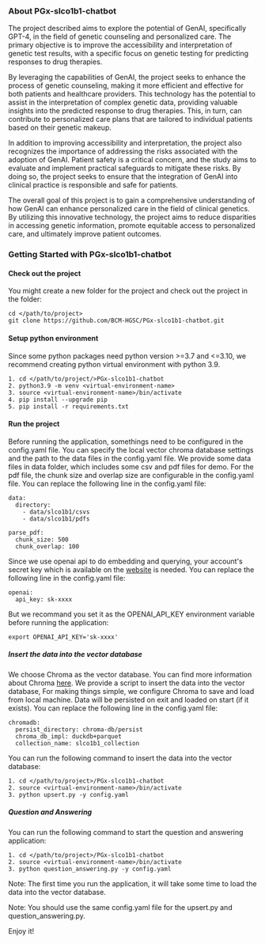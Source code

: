 ### About PGx-slco1b1-chatbot

The project described aims to explore the potential of GenAI, specifically GPT-4, in the field of genetic counseling and personalized care. The primary objective is to improve the accessibility and interpretation of genetic test results, with a specific focus on genetic testing for predicting responses to drug therapies.

By leveraging the capabilities of GenAI, the project seeks to enhance the process of genetic counseling, making it more efficient and effective for both patients and healthcare providers. This technology has the potential to assist in the interpretation of complex genetic data, providing valuable insights into the predicted response to drug therapies. This, in turn, can contribute to personalized care plans that are tailored to individual patients based on their genetic makeup.

In addition to improving accessibility and interpretation, the project also recognizes the importance of addressing the risks associated with the adoption of GenAI. Patient safety is a critical concern, and the study aims to evaluate and implement practical safeguards to mitigate these risks. By doing so, the project seeks to ensure that the integration of GenAI into clinical practice is responsible and safe for patients.

The overall goal of this project is to gain a comprehensive understanding of how GenAI can enhance personalized care in the field of clinical genetics. By utilizing this innovative technology, the project aims to reduce disparities in accessing genetic information, promote equitable access to personalized care, and ultimately improve patient outcomes.

### Getting Started with PGx-slco1b1-chatbot
#### Check out the project
You might create a new folder for the project and check out the project in the folder:
```commandline
cd </path/to/project>
git clone https://github.com/BCM-HGSC/PGx-slco1b1-chatbot.git
```
#### Setup python environment

Since some python packages need python version >=3.7 and <=3.10, we recommend creating python virtual environment with python 3.9. 

```
1. cd </path/to/project/>PGx-slco1b1-chatbot
2. python3.9 -m venv <virtual-environment-name>
3. source <virtual-environment-name>/bin/activate
4. pip install --upgrade pip
5. pip install -r requirements.txt
```

#### Run the project
Before running the application, somethings need to be configured in the config.yaml file. You can specify the local vector chroma database settings and the path to the data files in the config.yaml file. We provide some data files in data folder, which includes some csv and pdf files for demo. For the pdf file, the chunk size and overlap size are configurable in the config.yaml file. You can replace the following line in the config.yaml file:
```commandline
data:
  directory:
    - data/slco1b1/csvs
    - data/slco1b1/pdfs

parse_pdf:
  chunk_size: 500
  chunk_overlap: 100

```
Since we use openai api to do embedding and querying, your account's secret key which is available on the [website](https://platform.openai.com/account/api-keys) is needed. You can replace the following line in the config.yaml file:
```
openai:
  api_key: sk-xxxx
```

But we recommand you set it as the OPENAI_API_KEY environment variable before running the application:
```
export OPENAI_API_KEY='sk-xxxx'
```

##### Insert the data into the vector database
We choose Chroma as the vector database. You can find more information about Chroma [here](https://docs.trychroma.com/). We provide a script to insert the data into the vector database, For making things simple, we configure Chroma to save and load from local machine. Data will be persisted on exit and loaded on start (if it exists). You can replace the following line in the config.yaml file:
```commandline
chromadb:
  persist_directory: chroma-db/persist
  chroma_db_impl: duckdb+parquet
  collection_name: slco1b1_collection
```
You can run the following command to insert the data into the vector database:
```
1. cd </path/to/project>/PGx-slco1b1-chatbot
2. source <virtual-environment-name>/bin/activate
3. python upsert.py -y config.yaml
```

##### Question and Answering
You can run the following command to start the question and answering application:
```
1. cd </path/to/project>/PGx-slco1b1-chatbot
2. source <virtual-environment-name>/bin/activate
3. python question_answering.py -y config.yaml
```
Note: The first time you run the application, it will take some time to load the data into the vector database. 

Note:  You should use the same config.yaml file for the upsert.py and question_answering.py.

Enjoy it!